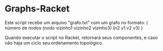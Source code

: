 # Graphs-Racket

Este script recebe um arquivo "grafo.txt" com um grafo no formato:
( número de nodos
(nodo vizinho1 vizinho2 vizinho3)
(n2 v1 v2 v3)
)

Quando executar o script no Racket, retornará seus componentes, e caso não haja um ciclo seu ordenamento topológico.
